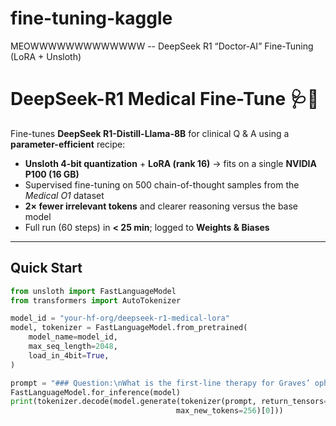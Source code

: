 # fine-tuning-kaggle
MEOWWWWWWWWWWWWW -- DeepSeek R1 “Doctor-AI” Fine-Tuning (LoRA + Unsloth) 

# DeepSeek-R1 Medical Fine-Tune 🩺🧠

Fine-tunes **DeepSeek R1-Distill-Llama-8B** for clinical Q & A using a **parameter-efficient** recipe:

* **Unsloth 4-bit quantization** + **LoRA (rank 16)** → fits on a single **NVIDIA P100 (16 GB)**  
* Supervised fine-tuning on 500 chain-of-thought samples from the *Medical O1* dataset  
* **2× fewer irrelevant tokens** and clearer reasoning versus the base model  
* Full run (60 steps) in **< 25 min**; logged to **Weights & Biases**

---

## Quick Start

```python
from unsloth import FastLanguageModel
from transformers import AutoTokenizer

model_id = "your-hf-org/deepseek-r1-medical-lora"
model, tokenizer = FastLanguageModel.from_pretrained(
    model_name=model_id,
    max_seq_length=2048,
    load_in_4bit=True,
)

prompt = "### Question:\nWhat is the first-line therapy for Graves’ ophthalmopathy?\n### Response:\n<think>\n"
FastLanguageModel.for_inference(model)
print(tokenizer.decode(model.generate(tokenizer(prompt, return_tensors="pt").input_ids,
                                     max_new_tokens=256)[0]))
